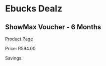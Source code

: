 
# Ebucks Dealz
## ShowMax Voucher - 6 Months
[Product Page](https://www.ebucks.com/web/shop/productSelected.do?prodId=259207129&catId=227677169)

Price: R594.00

Savings: 


	
